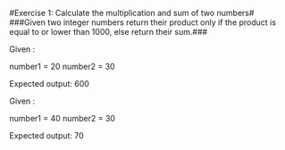 #Exercise 1: Calculate the multiplication and sum of two numbers#
###Given two integer numbers return their product only if the product is equal to or lower than 1000, else return their sum.###

Given :                          

number1 = 20
number2 = 30

Expected output: 600 

Given :

number1 = 40
number2 = 30

Expected output: 70